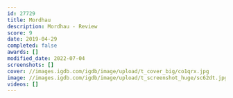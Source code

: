 ```yaml
---
id: 27729
title: Mordhau
description: Mordhau - Review
score: 9
date: 2019-04-29
completed: false
awards: []
modified_date: 2022-07-04
screenshots: []
cover: //images.igdb.com/igdb/image/upload/t_cover_big/co1qrx.jpg
image: //images.igdb.com/igdb/image/upload/t_screenshot_huge/sc62dt.jpg
videos: []
---
```

